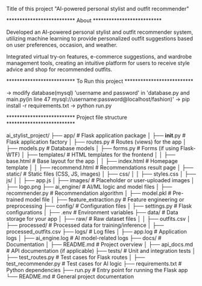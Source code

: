 Title of this project "AI-powered personal stylist and outfit recommender"

************************** About **************************

Developed an AI-powered personal stylist and outfit recommender system, utilizing machine learning to provide personalized outfit suggestions based on user preferences, occasion, and weather.

Integrated virtual try-on features, e-commerce suggestions, and wardrobe management tools, creating an intuitive platform for users to receive style advice and shop for recommended outfits.

************************** To Run this project **************************

-> modify database(mysql) 'username and password' in 'database.py and main.py(in line 47 mysql://username:password@localhost/fashion)'
-> pip install -r requirements.txt
-> python run.py

************************** Project file structure **************************

ai_stylist_project/
├── app/                        # Flask application package
│   ├── __init__.py             # Flask application factory
│   ├── routes.py               # Routes (views) for the app
│   ├── models.py               # Database models
│   ├── forms.py                # Forms (if using Flask-WTF)
│   ├── templates/              # HTML templates for the frontend
│   │   ├── base.html           # Base layout for the app
│   │   ├── index.html          # Homepage template
│   │   ├── recommend.html      # Recommendations result page
│   ├── static/                 # Static files (CSS, JS, images)
│       ├── css/
│       │   ├── styles.css
│       ├── js/
│       │   ├── app.js
│       ├── images/             # Placeholder or user-uploaded images
│           ├── logo.png
├── ai_engine/                  # AI/ML logic and model files
│   ├── recommender.py          # Recommendation algorithm
│   ├── model.pkl               # Pre-trained model file
│   ├── feature_extraction.py   # Feature engineering or preprocessing
├── config/                     # Configuration files
│   ├── settings.py             # Flask configurations
│   ├── .env                    # Environment variables
├── data/                       # Data storage for your app
│   ├── raw/                    # Raw dataset files
│   │   ├── outfits.csv
│   ├── processed/              # Processed data for training/inference
│       ├── processed_outfits.csv
├── logs/                       # Log files
│   ├── app.log                 # Application logs
│   ├── ai_engine.log           # AI model-related logs
├── docs/                       # Documentation
│   ├── README.md               # Project overview
│   ├── api_docs.md             # API documentation (if applicable)
├── tests/                      # Unit and integration tests
│   ├── test_routes.py          # Test cases for Flask routes
│   ├── test_recommender.py     # Test cases for AI logic
├── requirements.txt            # Python dependencies
├── run.py                      # Entry point for running the Flask app
└── README.md                   # General project documentation
